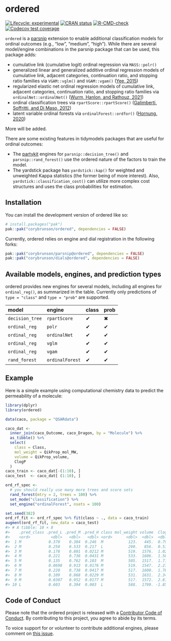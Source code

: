 
<!-- README.md is generated from README.Rmd. Please edit that file -->

# ordered

<!-- badges: start -->

[![Lifecycle:
experimental](https://img.shields.io/badge/lifecycle-experimental-orange.svg)](https://lifecycle.r-lib.org/articles/stages.html#experimental)
[![CRAN
status](https://www.r-pkg.org/badges/version/ordered)](https://CRAN.R-project.org/package=ordered)
[![R-CMD-check](https://github.com/corybrunson/ordered/actions/workflows/R-CMD-check.yaml/badge.svg)](https://github.com/corybrunson/ordered/actions/workflows/R-CMD-check.yaml)
[![Codecov test
coverage](https://codecov.io/gh/corybrunson/ordered/branch/main/graph/badge.svg)](https://app.codecov.io/gh/corybrunson/ordered?branch=main)
<!-- badges: end -->

`ordered` is a [parsnip](https://parsnip.tidymodels.org/) extension to
enable additional classification models for ordinal outcomes (e.g.,
“low”, “medium”, “high”). While there are several model/engine
combinations in the parsnip package that can be used, this package adds:

- cumulative link (cumulative logit) ordinal regression via
  `MASS::polr()`
- generalized linear and generalized additive ordinal regression models
  of cumulative link, adjacent categories, continuation ratio, and
  stopping ratio families via `VGAM::vglm()` and `VGAM::vgam()` ([Yee,
  2015](https://doi.org/10.18637/jss.v032.i10))
- regularized elastic net ordinal regression models of cumulative link,
  adjacent categories, continuation ratio, and stopping ratio families
  via `ordinalNet::ordinalNet()` ([Wurm, Hanlon, and Rathouz,
  2021](https://doi.org/10.18637/jss.v099.i06))
- ordinal classification trees via `rpartScore::rpartScore()`
  ([Galimberti, Soffritti, and Di Maso,
  2012](https://doi.org/10.18637/jss.v047.i10))
- latent variable ordinal forests via `ordinalForest::ordfor()`
  ([Hornung, 2020](https://doi.org/10.1007/s00357-018-9302-x))

More will be added.

There are some existing features in tidymodels packages that are useful
for ordinal outcomes:

- The [partykit](https://cran.r-project.org/package=partykit) engines
  for `parsnip::decision_tree()` and `parsnip::rand_forest()` use the
  ordered nature of the factors to train the model.
- The yardstick package has `yardstick::kap()` for weighted and
  unweighted Kappa statistics (the former being of more interest). Also,
  `yardstick::classification_cost()` can utilize more complex cost
  structures and uses the class probabilities for estimation.

## Installation

You can install the development version of ordered like so:

``` r
# install.packages("pak")
pak::pak("corybrunson/ordered", dependencies = FALSE)
```

Currently, ordered relies on engine and dial registration in the
following forks:

``` r
pak::pak("corybrunson/parsnip@ordered", dependencies = FALSE)
pak::pak("corybrunson/dials@ordered", dependencies = FALSE)
```

## Available models, engines, and prediction types

ordered provides new engines for several models, including all engines
for `ordinal_reg()`, as summarized in the table. Currently only
predictions of `type = "class"` and `type = "prob"` are supported.

| model           | engine          | class | prob |
|:----------------|:----------------|:------|:-----|
| `decision_tree` | `rpartScore`    | ✔     | ✖    |
| `ordinal_reg`   | `polr`          | ✔     | ✔    |
| `ordinal_reg`   | `ordinalNet`    | ✔     | ✔    |
| `ordinal_reg`   | `vglm`          | ✔     | ✔    |
| `ordinal_reg`   | `vgam`          | ✔     | ✔    |
| `rand_forest`   | `ordinalForest` | ✔     | ✔    |

## Example

Here is a simple example using computational chemistry data to predict
the permeability of a molecule:

``` r
library(dplyr)
library(ordered)

data(caco, package = "QSARdata")

caco_dat <-
  inner_join(caco_Outcome, caco_Dragon, by = "Molecule") %>%
  as_tibble() %>%
  select(
    class = Class,
    mol_weight = QikProp_mol_MW,
    volume = QikProp_volume,
    ClogP
  )
caco_train <- caco_dat[-(1:10), ]
caco_test  <- caco_dat[ (1:10), ]

ord_rf_spec <- 
  # you should really use many more trees and score sets
  rand_forest(mtry = 2, trees = 100) %>%
  set_mode("classification") %>%
  set_engine("ordinalForest", nsets = 100)

set.seed(382)
ord_rf_fit <- ord_rf_spec %>% fit(class ~ ., data = caco_train)
augment(ord_rf_fit, new_data = caco_test)
#> # A tibble: 10 × 8
#>    .pred_class .pred_L .pred_M .pred_H class mol_weight volume  ClogP
#>    <ord>         <dbl>   <dbl>   <dbl> <ord>      <dbl>  <dbl>  <dbl>
#>  1 M            0.370    0.384  0.246  M           123.   445.  0.799
#>  2 M            0.250    0.533  0.217  L           290.   856.  0.534
#>  3 M            0.178    0.801  0.0212 M           519.  1576.  1.02 
#>  4 M            0.221    0.736  0.0431 M           533.  1606.  1.58 
#>  5 M            0.135    0.762  0.103  M           505.  1517.  1.71 
#>  6 M            0.0698   0.913  0.0176 M           519.  1547.  2.27 
#>  7 M            0.220    0.738  0.0417 M           517.  1600.  1.78 
#>  8 M            0.109    0.868  0.0229 M           531.  1631.  2.34 
#>  9 M            0.0307   0.952  0.0177 M           517.  1572.  2.81 
#> 10 L            0.603    0.394  0.003  L           588.  1799. -1.85
```

## Code of Conduct

Please note that the ordered project is released with a [Contributor
Code of
Conduct](https://contributor-covenant.org/version/2/1/CODE_OF_CONDUCT.html).
By contributing to this project, you agree to abide by its terms.

To voice support for or volunteer to contribute additional engines,
please comment on [this
issue](https://github.com/corybrunson/ordered/issues/15).
